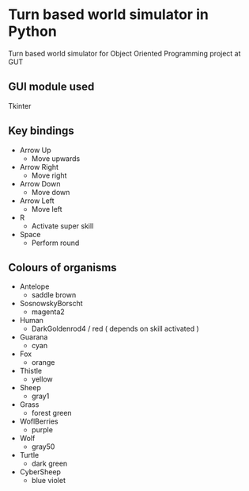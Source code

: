 # Turn based world simulator in Python

Turn based world simulator for Object Oriented Programming project at GUT

## GUI module used

Tkinter

## Key bindings

- Arrow Up
  - Move upwards
- Arrow Right
  - Move right
- Arrow Down
  - Move down
- Arrow Left
  - Move left
- R
  - Activate super skill
- Space
  - Perform round

## Colours of organisms

- Antelope
  - saddle brown
- SosnowskyBorscht
  - magenta2
- Human
  - DarkGoldenrod4 / red ( depends on skill activated )
- Guarana
  - cyan
- Fox
  - orange
- Thistle
  - yellow
- Sheep
  - gray1
- Grass
  - forest green
- WoflBerries
  - purple
- Wolf
  - gray50
- Turtle
  - dark green
- CyberSheep
  - blue violet

